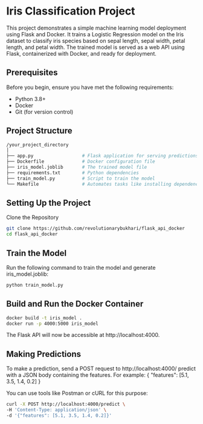 # Iris Classification Project

This project demonstrates a simple machine learning model deployment using Flask and Docker. It trains a Logistic Regression model on the Iris dataset to classify iris species based on sepal length, sepal width, petal length, and petal width. The trained model is served as a web API using Flask, containerized with Docker, and ready for deployment.

## Prerequisites
Before you begin, ensure you have met the following requirements:

- Python 3.8+
- Docker
- Git (for version control)

## Project Structure
```bash
/your_project_directory
│
├── app.py                  # Flask application for serving predictions
├── Dockerfile              # Docker configuration file
├── iris_model.joblib       # The trained model file
├── requirements.txt        # Python dependencies
├── train_model.py          # Script to train the model
└── Makefile                # Automates tasks like installing dependencies


```

## Setting Up the Project
Clone the Repository
```bash
git clone https://github.com/revolutionarybukhari/flask_api_docker
cd flask_api_docker
```

## Train the Model
Run the following command to train the model and generate iris_model.joblib:
```bash
python train_model.py
```

## Build and Run the Docker Container
```bash
docker build -t iris_model .
docker run -p 4000:5000 iris_model
```

The Flask API will now be accessible at http://localhost:4000.

## Making Predictions
To make a prediction, send a POST request to http://localhost:4000/ predict with a JSON body containing the features. For example:
{
  "features": [5.1, 3.5, 1.4, 0.2]
}

You can use tools like Postman or cURL for this purpose:
```bash
curl -X POST http://localhost:4000/predict \
-H 'Content-Type: application/json' \
-d '{"features": [5.1, 3.5, 1.4, 0.2]}'
```
